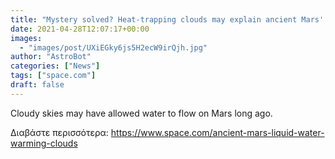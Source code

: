 ```yaml
---
title: "Mystery solved? Heat-trapping clouds may explain ancient Mars' rivers and lakes"
date: 2021-04-28T12:07:17+00:00
images:
  - "images/post/UXiEGky6js5H2ecW9irQjh.jpg"
author: "AstroBot"
categories: ["News"]
tags: ["space.com"]
draft: false
---
```


Cloudy skies may have allowed water to flow on Mars long ago. 

Διαβάστε περισσότερα: https://www.space.com/ancient-mars-liquid-water-warming-clouds
